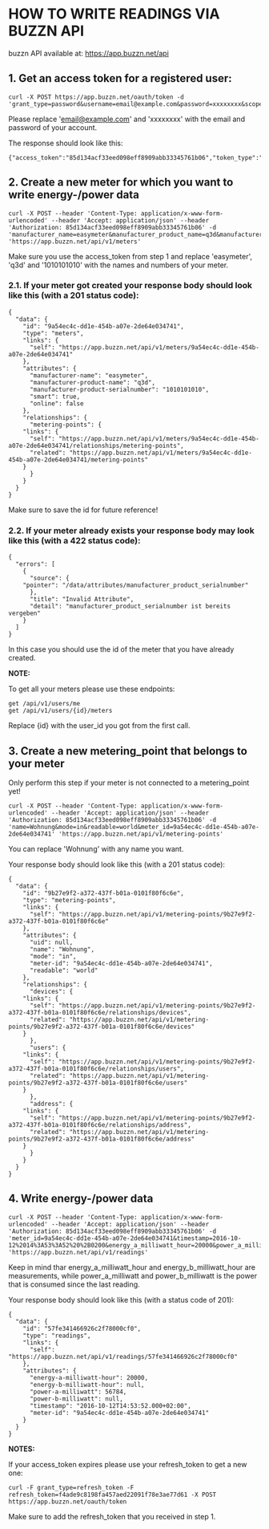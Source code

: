 # HOW TO WRITE READINGS VIA BUZZN API


buzzn API available at: https://app.buzzn.net/api


## 1. Get an access token for a registered user:

	curl -X POST https://app.buzzn.net/oauth/token -d 'grant_type=password&username=email@example.com&password=xxxxxxxx&scope=full'

Please replace 'email@example.com' and 'xxxxxxxx' with the email and password of your account.

The response should look like this:

	{"access_token":"85d134acf33eed098eff8909abb33345761b06","token_type":"bearer","expires_in":7200,"refresh_token":"f4ade9c8198fa457aed22091f78e3ae77d61","scope":"full","created_at":1476265600}


## 2. Create a new meter for which you want to write energy-/power data

	curl -X POST --header 'Content-Type: application/x-www-form-urlencoded' --header 'Accept: application/json' --header 'Authorization: 85d134acf33eed098eff8909abb33345761b06' -d 'manufacturer_name=easymeter&manufacturer_product_name=q3d&manufacturer_product_serialnumber=1010101010&smart=true' 'https://app.buzzn.net/api/v1/meters'

Make sure you use the access_token from step 1 and replace 'easymeter', 'q3d' and '1010101010' with the names and numbers of your meter.

### 2.1. If your meter got created your response body should look like this (with a 201 status code):
	
	{
	  "data": {
	    "id": "9a54ec4c-dd1e-454b-a07e-2de64e034741",
	    "type": "meters",
	    "links": {
	      "self": "https://app.buzzn.net/api/v1/meters/9a54ec4c-dd1e-454b-a07e-2de64e034741"
	    },
	    "attributes": {
	      "manufacturer-name": "easymeter",
	      "manufacturer-product-name": "q3d",
	      "manufacturer-product-serialnumber": "1010101010",
	      "smart": true,
	      "online": false
	    },
	    "relationships": {
	      "metering-points": {
		"links": {
		  "self": "https://app.buzzn.net/api/v1/meters/9a54ec4c-dd1e-454b-a07e-2de64e034741/relationships/metering-points",
		  "related": "https://app.buzzn.net/api/v1/meters/9a54ec4c-dd1e-454b-a07e-2de64e034741/metering-points"
		}
	      }
	    }
	  }
	}
	

Make sure to save the id for future reference!

### 2.2. If your meter already exists your response body may look like this (with a 422 status code):
	
	{
	  "errors": [
	    {
	      "source": {
		"pointer": "/data/attributes/manufacturer_product_serialnumber"
	      },
	      "title": "Invalid Attribute",
	      "detail": "manufacturer_product_serialnumber ist bereits vergeben"
	    }
	  ]
	}

In this case you should use the id of the meter that you have already created. 

**NOTE:**

To get all your meters please use these endpoints:

	get /api/v1/users/me
	get /api/v1/users/{id}/meters 

Replace {id} with the user_id you got from the first call.


## 3. Create a new metering_point that belongs to your meter

Only perform this step if your meter is not connected to a metering_point yet!

	curl -X POST --header 'Content-Type: application/x-www-form-urlencoded' --header 'Accept: application/json' --header 'Authorization: 85d134acf33eed098eff8909abb33345761b06' -d 'name=Wohnung&mode=in&readable=world&meter_id=9a54ec4c-dd1e-454b-a07e-2de64e034741' 'https://app.buzzn.net/api/v1/metering-points'

You can replace 'Wohnung' with any name you want.

Your response body should look like this (with a 201 status code):

	{
	  "data": {
	    "id": "9b27e9f2-a372-437f-b01a-0101f80f6c6e",
	    "type": "metering-points",
	    "links": {
	      "self": "https://app.buzzn.net/api/v1/metering-points/9b27e9f2-a372-437f-b01a-0101f80f6c6e"
	    },
	    "attributes": {
	      "uid": null,
	      "name": "Wohnung",
	      "mode": "in",
	      "meter-id": "9a54ec4c-dd1e-454b-a07e-2de64e034741",
	      "readable": "world"
	    },
	    "relationships": {
	      "devices": {
		"links": {
		  "self": "https://app.buzzn.net/api/v1/metering-points/9b27e9f2-a372-437f-b01a-0101f80f6c6e/relationships/devices",
		  "related": "https://app.buzzn.net/api/v1/metering-points/9b27e9f2-a372-437f-b01a-0101f80f6c6e/devices"
		}
	      },
	      "users": {
		"links": {
		  "self": "https://app.buzzn.net/api/v1/metering-points/9b27e9f2-a372-437f-b01a-0101f80f6c6e/relationships/users",
		  "related": "https://app.buzzn.net/api/v1/metering-points/9b27e9f2-a372-437f-b01a-0101f80f6c6e/users"
		}
	      },
	      "address": {
		"links": {
		  "self": "https://app.buzzn.net/api/v1/metering-points/9b27e9f2-a372-437f-b01a-0101f80f6c6e/relationships/address",
		  "related": "https://app.buzzn.net/api/v1/metering-points/9b27e9f2-a372-437f-b01a-0101f80f6c6e/address"
		}
	      }
	    }
	  }
	}



## 4. Write energy-/power data

	curl -X POST --header 'Content-Type: application/x-www-form-urlencoded' --header 'Accept: application/json' --header 'Authorization: 85d134acf33eed098eff8909abb33345761b06' -d 'meter_id=9a54ec4c-dd1e-454b-a07e-2de64e034741&timestamp=2016-10-12%2014%3A53%3A52%20%2B0200&energy_a_milliwatt_hour=20000&power_a_milliwatt=56784' 'https://app.buzzn.net/api/v1/readings'

Keep in mind thar energy_a_milliwatt_hour and energy_b_milliwatt_hour are measurements, while power_a_milliwatt and power_b_milliwatt is the power that is consumed since the last reading. 

Your response body should look like this (with a status code of 201):

	{
	  "data": {
	    "id": "57fe341466926c2f78000cf0",
	    "type": "readings",
	    "links": {
	      "self": "https://app.buzzn.net/api/v1/readings/57fe341466926c2f78000cf0"
	    },
	    "attributes": {
	      "energy-a-milliwatt-hour": 20000,
	      "energy-b-milliwatt-hour": null,
	      "power-a-milliwatt": 56784,
	      "power-b-milliwatt": null,
	      "timestamp": "2016-10-12T14:53:52.000+02:00",
	      "meter-id": "9a54ec4c-dd1e-454b-a07e-2de64e034741"
	    }
	  }
	}




**NOTES:**

If your access_token expires please use your refresh_token to get a new one:

	curl -F grant_type=refresh_token -F refresh_token=f4ade9c8198fa457aed22091f78e3ae77d61 -X POST https://app.buzzn.net/oauth/token

Make sure to add the refresh_token that you received in step 1.








